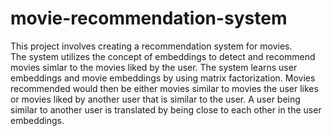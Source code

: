 # movie-recommendation-system

This project involves creating a recommendation system for movies.\
The system utilizes the concept of embeddings to detect and recommend movies simlar to the movies liked by the user. The system learns user embeddings and movie embeddings by using matrix factorization. Movies recommended would then be either movies similar to movies the user likes or movies liked by another user that is similar to the user. A user being similar to another user is translated by being close to each other in the user embeddings.
